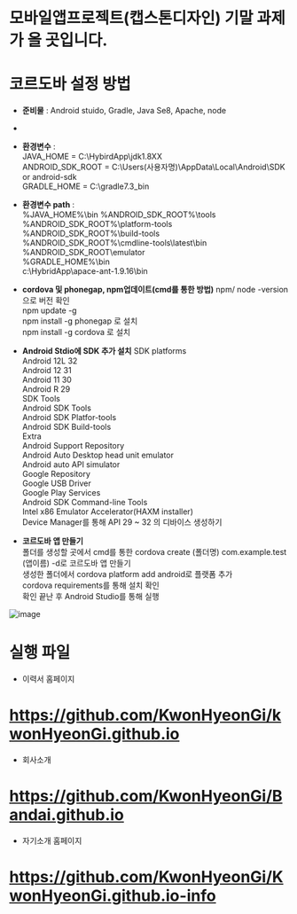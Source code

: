 # 모바일앱프로젝트(캡스톤디자인) 기말 과제가 올 곳입니다.
# 코르도바 설정 방법
 * **준비물** : Android stuido, Gradle, Java Se8, Apache, node  
 * 
 * **환경변수** :  
 JAVA_HOME = C:\HybirdApp\jdk1.8XX  
 ANDROID_SDK_ROOT = C:\Users(사용자명)\AppData\Local\Android\SDK or android-sdk  
 GRADLE_HOME = C:\gradle7.3_bin  
 
 * **환경변수 path** :  
 %JAVA_HOME%\bin
 %ANDROID_SDK_ROOT%\tools  
 %ANDROID_SDK_ROOT%\platform-tools  
 %ANDROID_SDK_ROOT%\build-tools  
 %ANDROID_SDK_ROOT%\cmdline-tools\latest\bin  
 %ANDROID_SDK_ROOT\emulator  
 %GRADLE_HOME%\bin  
 c:\HybridApp\apace-ant-1.9.16\bin  
 
 * **cordova 및 phonegap, npm업데이트(cmd를 통한 방법)**
 npm/ node -version으로 버전 확인  
 npm update -g  
 npm install -g phonegap 로 설치  
 npm install -g cordova  로 설치  
 
 * **Android Stdio에 SDK 추가 설치**
  SDK platforms  
  Android 12L 32  
  Android 12 31  
  Android 11 30  
  Android R 29  
  SDK Tools  
  Android SDK Tools  
  Android SDK Platfor-tools  
  Android SDK Build-tools  
  Extra  
  Android Support Repository  
  Android Auto Desktop head unit emulator  
  Android auto API simulator  
  Google Repository  
  Google USB Driver  
  Google Play Services  
  Android SDK Command-line Tools  
  Intel x86 Emulator Accelerator(HAXM installer)  
  Device Manager를 통해 API 29 ~ 32 의 디바이스 생성하기
 
 * **코르도바 앱 만들기**  
 폴더를 생성할 곳에서 cmd를 통한 cordova create (폴더명) com.example.test (앱이름) -d로 코르도바 앱 만들기  
 생성한 폴더에서 cordova platform add android로 플랫폼 추가  
 cordova requirements를 통해 설치 확인  
 확인 끝난 후 Android Studio를 통해 실행
 
 ![image](https://user-images.githubusercontent.com/101074914/207008906-256685f2-af95-4334-b947-d508adfbc4e5.png)

# 실행 파일
* 이력서 홈페이지
# https://github.com/KwonHyeonGi/kwonHyeonGi.github.io
* 회사소개
# https://github.com/KwonHyeonGi/Bandai.github.io
* 자기소개 홈페이지
# https://github.com/KwonHyeonGi/KwonHyeonGi.github.io-info
